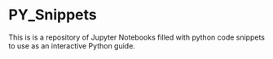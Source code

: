 # PY_Snippets
This is is a repository of Jupyter Notebooks filled with python code snippets to use as an interactive Python guide.

